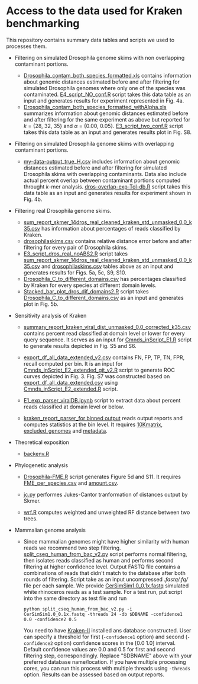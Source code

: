 # Access to the data used for Kraken benchmarking

This repository contains summary data tables and scripts we used to processes them.


* Filtering on simulated Drosophila genome skims with non overlapping contaminant portions.
    - [Drosophila_contam_both_species_formatted.xls](https://github.com/noraracht/kraken_scripts/blob/master/Drosophila_contam_both_species_formatted.xls) contains information about genomic distances estimated before and after filtering for simulated Drosophila genomes where only one of the species was contaminated. [E4_script_NO_conf.R](https://github.com/noraracht/kraken_scripts/blob/master/E4_script_NO_conf.R) script takes this data table as an input and generates results for experiment represented in Fig. 4a.
     - [Drosophila_contam_both_species_formatted_withAlpha.xls](https://github.com/noraracht/kraken_scripts/blob/master/Drosophila_contam_both_species_formatted_withAlpha.xls) summarizes information about genomic distances estimated before and after filtering for the same experiment as above but reported for *k* = {28, 32, 35} and *α* = {0.00, 0.05}. [E3_script_two_conf.R](https://github.com/noraracht/kraken_scripts/blob/master/E3_script_two_conf.R) script takes this data table as an input and generates results plot in Fig. S8.

* Filtering on simulated Drosophila genome skims with overlapping contaminant portions.
    - [my-data-output_true_H.csv](https://github.com/noraracht/kraken_scripts/blob/master/my-data-output_true_H.csv) includes information about genomic distances estimated before and after filtering for simulated Drosophila skims with overlapping contaminants. Data also include actual percent overlap between contaminant portions computed throught *k*\-mer analysis. [dros-overlap-exp-Tol-db.R](https://github.com/noraracht/kraken_scripts/blob/master/dros-overlap-exp-Tol-db.R) script takes this data table as an input and generates results for experiment shown in Fig. 4b.


* Filtering real Drosophila genome skims.
    - [sum_report_skmer_14dros_real_cleaned_kraken_std_unmasked_0.0_k35.csv](sum_report_skmer_14dros_real_cleaned_kraken_std_unmasked_0.0_k35.csv) has information about percentages of reads classified by Kraken.
    - [drosophilaskims.csv](https://github.com/noraracht/kraken_scripts/blob/master/drosophilaskims.csv) contains relative distance error before and after filtering for every pair of Drosophila skims.
    - [E3_script_dros_real_noABS2.R](https://github.com/noraracht/kraken_scripts/blob/master/E3_script_dros_real_noABS2.R) script takes [sum_report_skmer_14dros_real_cleaned_kraken_std_unmasked_0.0_k35.csv](sum_report_skmer_14dros_real_cleaned_kraken_std_unmasked_0.0_k35.csv) and [drosophilaskims.csv](https://github.com/noraracht/kraken_scripts/blob/master/drosophilaskims.csv) tables above as an input and generates results for Figs. 5a, 5c, S9, S10.
    - [Drosophila_C_to_different_domains.csv](https://github.com/noraracht/kraken_scripts/blob/master/Drosophila_C_to_different_domains.csv) has percentages classified by Kraken for every species at different domain levels.
    - [Stacked_bar_plot_dros_dif_domains2.R](https://github.com/noraracht/kraken_scripts/blob/master/Stacked_bar_plot_dros_dif_domains2.R) script takes [Drosophila_C_to_different_domains.csv](https://github.com/noraracht/kraken_scripts/blob/master/Drosophila_C_to_different_domains.csv) as an input and generates plot in Fig. 5b.
    
    
* Sensitivity analysis of Kraken
    - [summary_report_kraken_viral_dist_unmasked_0.0_corrected_k35.csv](https://github.com/noraracht/kraken_scripts/blob/master/summary_report_kraken_viral_dist_unmasked_0.0_corrected_k35.csv) contains percent read classified at domain level or lower for every query sequence. It serves as an input for  [Cmnds_inScript_E1.R](https://github.com/noraracht/kraken_scripts/blob/master/Cmnds_inScript_E1.R) script to generate results depicted in Fig. S5 and S6. 
    
     - [export_df_all_data_extended_v2.csv](https://github.com/noraracht/kraken_scripts/blob/master/export_df_all_data_extended_v2.csv) contains FN, FP, TP, TN, FPR, recall computed per bin. It is an input for  [Cmnds_inScript_E2_extended_git_v2.R](https://github.com/noraracht/kraken_scripts/blob/master/Cmnds_inScript_E2_extended_git_v2.R) script to generate ROC curves depicted in Fig. 3. Fig. S7 was constructed based on [export_df_all_data_extended.csv](https://github.com/noraracht/kraken_scripts/blob/master/export_df_all_data_extended.csv) using [Cmnds_inScript_E2_extended.R](https://github.com/noraracht/kraken_scripts/blob/master/Cmnds_inScript_E2_extended.R) script.
   

   - [E1_exp_parser_viralDB.ipynb](https://github.com/noraracht/kraken_scripts/blob/master/E1_exp_parser_viralDB.ipynb) script to extract data about percent reads classified at domain level or below.
   
    - [kraken_report_parser_for binned output](https://github.com/noraracht/kraken_scripts/blob/master/kraken_report_parser_v4_binned_conf_matrix_-checkpoint.ipynb) reads output reports and computes statistics at the bin level. It requires [10Kmatrix](https://github.com/noraracht/kraken_scripts/blob/master/10K_dist_stats.csv), [excluded_genomes](https://github.com/noraracht/kraken_scripts/blob/master/Keep_exclude_corrected.csv) and [metadata](https://github.com/noraracht/kraken_scripts/blob/master/metadata.tsv).
   
* Theoretical exposition
    - [backenv.R](https://github.com/noraracht/kraken_scripts/blob/master/backenv.R)

* Phylogenetic analysis
    - [Drosophila-FME.R](https://github.com/noraracht/kraken_scripts/blob/master/Drosophila-FME.R) script generates Figure 5d and S11. It requires [FME_per_species.csv](https://github.com/noraracht/kraken_scripts/blob/master/FME_per_species.csv) and [amount.csv](https://github.com/noraracht/kraken_scripts/blob/master/amount.csv).

    - [jc.py](https://github.com/noraracht/kraken_scripts/blob/master/jc.py)
      performes Jukes-Cantor tranformation of distances output by Skmer.

    - [wrf.R](https://github.com/noraracht/kraken_scripts/blob/master/wrf.R)
      computes weighted and unweighted RF distance between two trees. 
      
* Mammalian genome analysis
    - Since mammalian genomes might have higher similarity with human reads we recommend two step filtering. [split_cseq_human_from_bac_v2.py](https://github.com/noraracht/kraken_scripts/blob/master/split_cseq_human_from_bac_v2.py) script performs normal filtering, then isolates reads classified as human and performs second filtering at higher confidence level. Output FASTQ file contains a combinations of reads that didn't match to the database after both rounds of filtering. Script take as an input uncompressed *.fastq/.fq/* file per each sample. We provide [CerSimSim1.0_0.1x.fastq](https://drive.google.com/file/d/1MfXECtGZVj_dWSF_wiw26E84NLa_WwOE/view?usp=sharing) simulated  white rhinoceros reads as a test sample. For a test run, put script into the same directory as test file and run
      ```
      python split_cseq_human_from_bac_v2.py -i CerSimSim1.0_0.1x.fastq -threads 24 -db $DBNAME -confidence1 0.0 -confidence2 0.5
      ```

      You need to have [Kraken-II](https://ccb.jhu.edu/software/kraken2/index.shtml?t=manual) installed ans database constructed. User can specify a threshold for first (`-confidence1` option) and second (`-confidence2` option) confidence scores in the [0.0 1.0] interval. Default confidence values are 0.0 and 0.5 for first and second filtering step, correspondingly.
      Replace "$DBNAME" above with your preferred database name/location. If you have multiple processing cores, you can run this process with multiple threads using `-threads` option. Results can be assessed based on output reports.
 
  


